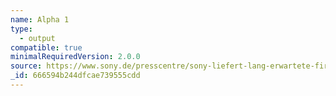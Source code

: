 ```yaml
---
name: Alpha 1
type:
  - output
compatible: true
minimalRequiredVersion: 2.0.0
source: https://www.sony.de/presscentre/sony-liefert-lang-erwartete-firmware-updates-einschliesslich-c2pa-konformitat-und-gewahrleistung-der-echtheit-von-bildern
_id: 666594b244dfcae739555cdd
---
```

